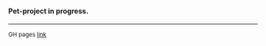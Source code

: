 #### Pet-project in progress.</br>
___

<sub>GH pages [link](https://daryasza.github.io/scrollInside/index.html)</sub>
